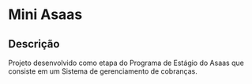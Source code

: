 # Mini Asaas

## Descrição
Projeto desenvolvido como etapa do Programa de Estágio do Asaas que consiste em um Sistema de gerenciamento de cobranças.
